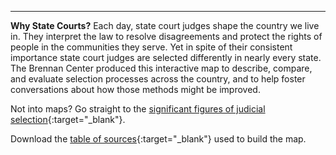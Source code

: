 ---
<b>Why State Courts?</b>
Each day, state court judges shape the country we live in. They interpret the law to resolve disagreements and protect the rights of people in the communities they serve. Yet in spite of their consistent importance state court judges are selected differently in nearly every state. The Brennan Center produced this interactive map to describe, compare, and evaluate selection processes across the country, and to help foster conversations about how those methods might be improved.

Not into maps? Go straight to the [significant figures of judicial selection](https://www.brennancenter.org/analysis/judicial-selection-frequently-asked-questions){:target="_blank"}.

Download the [table of sources](https://www.brennancenter.org/map-data){:target="_blank"} used to build the map.

